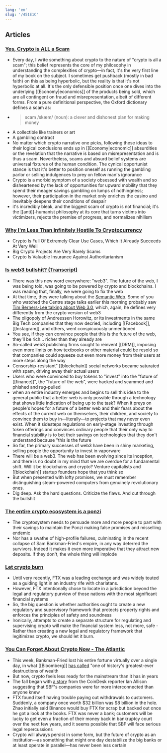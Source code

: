 ```yaml
---
lang: 'en'
slug: '/451E1C'
---
```


## Articles

### [Yes, Crypto is ALL a Scam](https://www.stephendiehl.com/blog/crypto-is-a-scam.html)

- Every day, I write something about crypto to the nature of "crypto is all a scam"; this belief represents the core of my philosophy in understanding the complexities of crypto—in fact, it's the very first line of my book on the subject. I sometimes get pushback (mostly in bad faith) on this as being hyperbolic, but the reality is that it's not hyperbolic at all. It's the only defensible position once one dives into the underlying [[Economy|economics]] of the products being sold, which are all contingent on fraud and misrepresentation, albeit of different forms. From a pure definitional perspective, the Oxford dictionary defines a scam as:
- > scam /skæm/ (noun): a clever and dishonest plan for making money
- A collectible like trainers or art
- A gambling contract
- No matter which crypto narrative one picks, following these ideas to their logical conclusions ends up in [[Economy|economic]] absurdities or the revelation that the narrative is based on misrepresentation and is thus a scam. Nevertheless, scams and absurd belief systems are universal fixtures of the human condition. The cynical opportunist stance is that it's better to position oneself as running the gambling parlor or selling indulgences to prey on fellow man's ignorance
- Crypto is a morbid symptom of a society obsessed with wealth and so disheartened by the lack of opportunities for upward mobility that they spend their meager savings gambling on lumps of nothingness; however, their participation in the market only enriches the casino and inevitably deepens their conditions of despair
- it's incredibly bleak, and the biggest scam of crypto is not financial; it's the [[anti]]-humanist philosophy at its core that turns victims into victimizers, rejects the premise of progress, and normalizes nihilism

### [Why I'm Less Than Infinitely Hostile To Cryptocurrency](https://astralcodexten.substack.com/p/why-im-less-than-infinitely-hostile)

- Crypto Is Full Of Extremely Clear Use Cases, Which It Already Succeeds At Very Well
- Big Crypto Projects Are Very Rarely Scams
- Crypto Is Valuable Insurance Against Authoritarianism

### [Is web3 bullshit? (Transcript)](https://blog.mollywhite.net/is-web3-bullshit/)

- There was this new word everywhere: "web3". The future of the web, I was being told, was going to be powered by crypto and blockchains. I was reading that, finally, we were going to fix the web
- At that time, they were talking about the [Semantic Web](https://en.wikipedia.org/wiki/Semantic_Web). Some of you who watched the Centre stage talks earlier this morning probably saw [Tim Berners-Lee talking about Web 3.0](https://youtu.be/D5p2gt7htDM?t=2251), which, again, he defines very differently from the crypto version of web3
- The oligopoly of Andreessen Horowitz, or its investments in the same Big Tech companies that they now decried, including [[Facebook]], [[Instagram]], and others, went conspicuously unmentioned
- You see, if they can convince people that this is the future of the web, they'll be rich… richer than they already are
- So-called web3 publishing firms sought to reinvent [[DRM]], imposing even more limits on how textbooks or other material could be resold so that companies could squeeze out even more money from their users at more steps along the way
- Censorship-resistant" [[blockchain]] social networks became saturated with spam, driving away their actual users
- Users who were convinced to buy tokens to "invest" into the "future of [[finance]]", the "future of the web", were hacked and scammed and phished and rug-pulled
- when an entire industry emerges and begins to sell this idea to the general public that a better web is only possible through a technology that shows little indication of being up to the task? When it preys on people's hopes for a future of a better web and their fears about the effects of the current web on themselves, their children, and society to convince them to buy in—literally—to projects that may never even exist. When it sidesteps regulations on early-stage investing through token offerings and convinces ordinary people that their only way to financial stability is to bet their savings on technologies that they don't understand because "this is the future
- So far, the primary successes of web3 have been in shiny marketing, selling people the opportunity to invest in vaporware
- There will be a web3. The web has been evolving since its inception, and there is no doubt in my mind that we are overdue for a fundamental shift. Will it be blockchains and crypto? Venture capitalists and [[blockchain]] startup founders hope that you think so
- But when presented with lofty promises, we must remember distinguishing steam-powered computers from genuinely revolutionary ones.
- Dig deep. Ask the hard questions. Criticize the flaws. And cut through the bullshit

### [The entire crypto ecosystem is a ponzi](https://www.coppolacomment.com/2022/11/the-entire-crypto-ecosystem-is-ponzi.html)

- The cryptosystem needs to persuade more and more people to part with their savings to maintain the Ponzi making false promises and misselling endemic
- Nor has a swathe of high-profile failures, culminating in the recent collapse of Sam Bankman-Fried's empire, in any way deterred the survivors. Indeed it makes it even more imperative that they attract new deposits. If they don't, the whole thing will implode

### [Let crypto burn](https://www.ft.com/content/ac058ede-80cb-4aa6-8394-941443eec7e3)

- Until very recently, FTX was a leading exchange and was widely touted as a guiding light in an industry rife with charlatans.
- However, FTX intentionally chose to locate in a jurisdiction beyond the legal and regulatory purview of those nations with the most significant financial systems
- So, the big question is whether authorities ought to create a new regulatory and supervisory framework that protects property rights and enforces the principles of safety and soundness
- Ironically, attempts to create a separate structure for regulating and supervising crypto will make the financial system less, not more, safe - Rather than creating a new legal and regulatory framework that legitimizes crypto, we should let it burn.

### [You Can Forget About Crypto Now - The Atlantic](https://www.theatlantic.com/technology/archive/2022/11/sam-bankman-fried-bankruptcy-crypto-ftx/672104/)

- This week, Bankman-Fried lost his entire fortune virtually over a single day, in what [[Bloomberg]] [has called](https://www.bloomberg.com/news/articles/2022-11-11/sam-bankman-fried-s-assets-go-from-16-billion-to-zero-after-ftx-collapse) "one of history's greatest-ever destructions of wealth
- But now, crypto feels less ready for the mainstream than it has in years
- The fall began with [a story](https://www.coindesk.com/business/2022/11/02/divisions-in-sam-bankman-frieds-crypto-empire-blur-on-his-trading-titan-alamedas-balance-sheet/) from the CoinDesk reporter Ian Allison suggesting that SBF's companies were far more interconnected than anyone knew
- FTX found itself having trouble paying out withdrawals to customers. Suddenly, a company once worth $32 billion was $8 billion in the hole. Zhao initially said Binance would buy FTX for scrap but backed out once he got a look at the books. FTX was never a bank; customers will be lucky to get even a fraction of their money back in bankruptcy court over the next few years, and it seems possible that SBF will face serious legal repercussions
- Crypto will always persist in some form, but the future of crypto as an institution—as something that might one day destabilize the big banks or at least operate in parallel—has never been less certain
